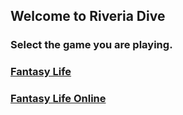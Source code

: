 ## Welcome to Riveria Dive
### Select the game you are playing.

### [Fantasy Life](https://riveriadive.github.io)
### [Fantasy Life Online](https://riveriadive.github.io)
